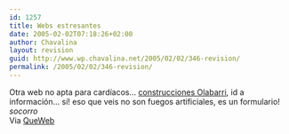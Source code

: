 ```yaml
---
id: 1257
title: Webs estresantes
date: 2005-02-02T07:18:26+02:00
author: Chavalina
layout: revision
guid: http://www.wp.chavalina.net/2005/02/02/346-revision/
permalink: /2005/02/02/346-revision/
---
```

Otra web no apta para card&iacute;acos&#8230; <a href="http://www.olabarri.com/espanol.htm" target="_blank">construcciones Olabarri</a>, id a informaci&oacute;n&#8230; s&iacute;! eso que veis no son fuegos artificiales, es un formulario! _socorro_  
Via <a href="http://www.queweb.org/2005/02/primos.html" target="_blank">QueWeb</a>